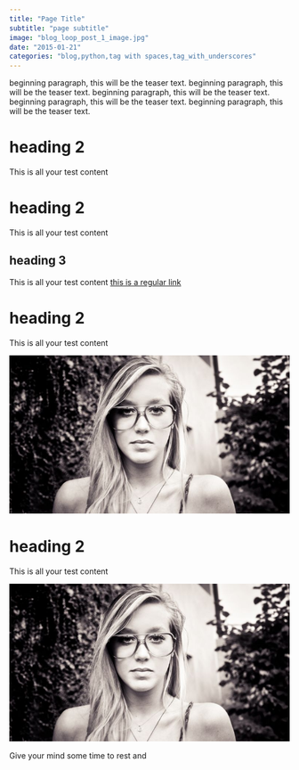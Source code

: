```yaml
---
title: "Page Title"
subtitle: "page subtitle"
image: "blog_loop_post_1_image.jpg"     
date: "2015-01-21"
categories: "blog,python,tag with spaces,tag_with_underscores"
---
```

beginning paragraph, this will be the teaser text. beginning paragraph, this will be the teaser text. beginning paragraph, this will be the teaser text. beginning paragraph, this will be the teaser text. beginning paragraph, this will be the teaser text. 
# heading 2
This is all your test content
# heading 2
This is all your test content
## heading 3
This is all your test content [this is a regular link](https://github.com/)
# heading 2
This is all your test content 

![imagealt](images/featured/featured_post_1_image.jpg)

# heading 2
This is all your test content 

[![imagealt](images/featured/featured_post_1_image.jpg)](https://github.com)

Give your mind some time to rest and 